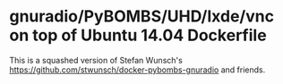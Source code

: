 # gnuradio/PyBOMBS/UHD/lxde/vnc on top of Ubuntu 14.04 Dockerfile

This is a squashed version of Stefan Wunsch's https://github.com/stwunsch/docker-pybombs-gnuradio and friends.

